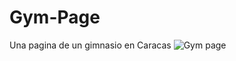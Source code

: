 # Gym-Page
Una pagina de un gimnasio en Caracas
![Gym page](https://user-images.githubusercontent.com/82630810/174449084-3256e133-56af-4761-838d-a1dcc8b0a2d6.png)
